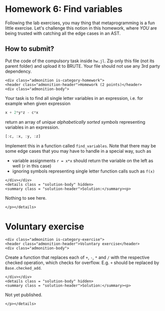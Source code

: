 # Homework 6: Find variables
Following the lab exercises, you may thing that metaprogramming is a fun little exercise. Let's challenge this notion in this homework, where *YOU* are being trusted with catching all the edge cases in an AST.

## How to submit?
Put the code of the compulsory task inside `hw.jl`. Zip only this file (not its parent folder) and upload it to BRUTE. Your file should not use any 3rd party dependency.

```@raw html
<div class="admonition is-category-homework">
<header class="admonition-header">Homework (2 points)</header>
<div class="admonition-body">
```
Your task is to find all single letter variables in an expression, i.e. for example when given expression
```julia
x + 2*y*z - c*x
```
return an array of *unique alphabetically sorted symbols* representing variables in an expression.
```julia
[:c, :x, :y, :z]
```
Implement this in a function called `find_variables`. Note that there may be some edge cases that you may have to handle in a special way, such as 
- variable assignments `r = x*x` should return the variable on the left as well (`r` in this case)
- ignoring symbols representing single letter function calls such as `f(x)`

```@raw html
</div></div>
<details class = "solution-body" hidden>
<summary class = "solution-header">Solution:</summary><p>
```

Nothing to see here.


```@raw html
</p></details>
```

# Voluntary exercise
```@raw html
<div class="admonition is-category-exercise">
<header class="admonition-header">Voluntary exercise</header>
<div class="admonition-body">
```
Create a function that replaces each of `+`, `-`, `*` and `/` with the respective checked operation, which checks for overflow. E.g. `+` should be replaced by `Base.checked_add`.

```@raw html
</div></div>
<details class = "solution-body" hidden>
<summary class = "solution-header">Solution:</summary><p>
```
Not yet published.

```@raw html
</p></details>
```